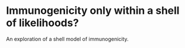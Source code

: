 # Immunogenicity only within a shell of likelihoods?

An exploration of a shell model of immunogenicity.
